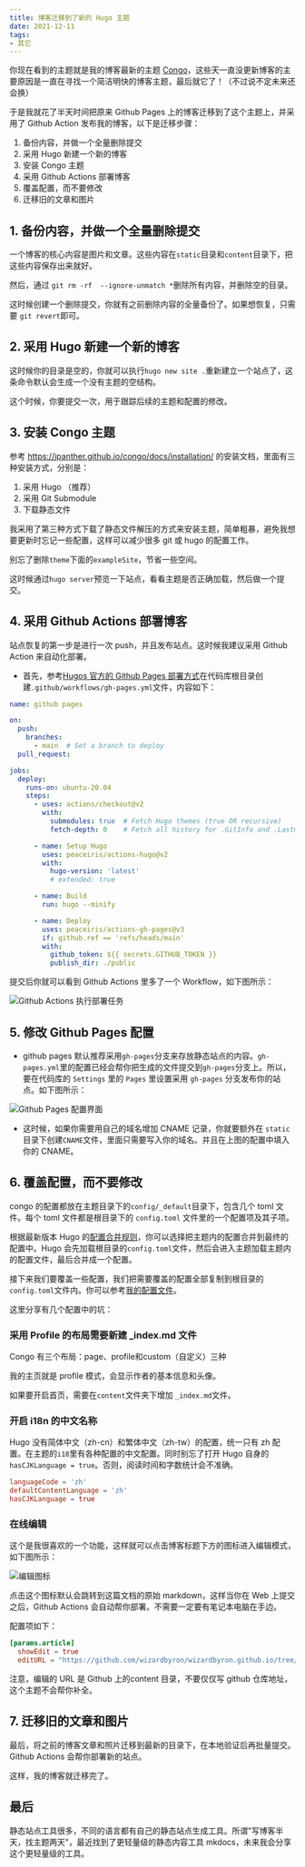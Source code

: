 ```yaml
---
title: 博客迁移到了新的 Hugo 主题
date: 2021-12-11
tags:
- 其它
---
```


你现在看到的主题就是我的博客最新的主题 [Congo](https://jpanther.github.io/congo/)，这些天一直没更新博客的主要原因是一直在寻找一个简洁明快的博客主题，最后就它了！（不过说不定未来还会换）

于是我就花了半天时间把原来 Github Pages 上的博客迁移到了这个主题上，并采用了 Github Action 发布我的博客，以下是迁移步骤：

1. 备份内容，并做一个全量删除提交
2. 采用 Hugo 新建一个新的博客
3. 安装 Congo 主题
4. 采用 Github Actions 部署博客
5. 覆盖配置，而不要修改
6. 迁移旧的文章和图片

## 1. 备份内容，并做一个全量删除提交

一个博客的核心内容是图片和文章。这些内容在`static`目录和`content`目录下，把这些内容保存出来就好。

然后，通过 `git rm -rf  --ignore-unmatch *`删除所有内容，并删除空的目录。

这时候创建一个删除提交，你就有之前删除内容的全量备份了。如果想恢复，只需要 `git revert`即可。

## 2. 采用 Hugo 新建一个新的博客

这时候你的目录是空的，你就可以执行`hugo new site .`重新建立一个站点了，这条命令默认会生成一个没有主题的空结构。

这个时候，你要提交一次，用于跟踪后续的主题和配置的修改。

## 3. 安装 Congo 主题

参考 <https://jpanther.github.io/congo/docs/installation/> 的安装文档，里面有三种安装方式，分别是：

1. 采用 Hugo （推荐）
2. 采用 Git Submodule
3. 下载静态文件

我采用了第三种方式下载了静态文件解压的方式来安装主题，简单粗暴，避免我想要更新时忘记一些配置，这样可以减少很多 git 或 hugo 的配置工作。

别忘了删除`theme`下面的`exampleSite`，节省一些空间。

这时候通过`hugo server`预览一下站点，看看主题是否正确加载，然后做一个提交。

## 4. 采用 Github Actions 部署博客

站点恢复的第一步是进行一次 push，并且发布站点。这时候我建议采用 Github Action 来自动化部署。

* 首先，参考[Hugos 官方的 Github Pages 部署方式](https://gohugo.io/hosting-and-deployment/hosting-on-github/)在代码库根目录创建`.github/workflows/gh-pages.yml`文件，内容如下：

``` yaml
name: github pages

on:
  push:
    branches:
      - main  # Set a branch to deploy
  pull_request:

jobs:
  deploy:
    runs-on: ubuntu-20.04
    steps:
      - uses: actions/checkout@v2
        with:
          submodules: true  # Fetch Hugo themes (true OR recursive)
          fetch-depth: 0    # Fetch all history for .GitInfo and .Lastmod

      - name: Setup Hugo
        uses: peaceiris/actions-hugo@v2
        with:
          hugo-version: 'latest'
          # extended: true

      - name: Build
        run: hugo --minify

      - name: Deploy
        uses: peaceiris/actions-gh-pages@v3
        if: github.ref == 'refs/heads/main'
        with:
          github_token: ${{ secrets.GITHUB_TOKEN }}
          publish_dir: ./public
```

提交后你就可以看到 Github Actions 里多了一个 Workflow，如下图所示：

![Github Actions 执行部署任务](gh-actions.png)

## 5. 修改 Github Pages 配置

* github pages 默认推荐采用`gh-pages`分支来存放静态站点的内容。`gh-pages.yml`里的配置已经会帮你把生成的文件提交到`gh-pages`分支上。所以，要在代码库的 `Settings` 里的 `Pages` 里设置采用 `gh-pages` 分支发布你的站点。如下图所示：

![Github Pages 配置界面](gh-pages-settings.png)

* 这时候，如果你需要用自己的域名增加 CNAME 记录，你就要额外在 `static`目录下创建`CNAME`文件，里面只需要写入你的域名。并且在上图的配置中填入你的 CNAME。

## 6. 覆盖配置，而不要修改

congo 的配置都放在主题目录下的`config/_default`目录下，包含几个 toml 文件。每个 toml 文件都是根目录下的 `config.toml` 文件里的一个配置项及其子项。

根据最新版本 Hugo 的[配置合并规则](https://gohugo.io/getting-started/configuration/#merge-configuration-from-themes)，你可以选择把主题内的配置合并到最终的配置中。Hugo 会先加载根目录的`config.toml`文件，然后会进入主题加载主题内的配置文件，最后合并成一个配置。

接下来我们要覆盖一些配置，我们把需要覆盖的配置全部复制到根目录的`config.toml`文件内。你可以参考[我的配置文件](https://github.com/wizardbyron/wizardbyron.github.io/blob/main/config.toml)。

这里分享有几个配置中的坑：

### 采用 Profile 的布局需要新建 _index.md 文件

Congo 有三个布局：page、profile和custom（自定义）三种

我的主页就是 profile 模式，会显示作者的基本信息和头像。

如果要开启首页，需要在`content`文件夹下增加 `_index.md`文件。

### 开启 i18n 的中文名称

Hugo 没有简体中文（zh-cn）和繁体中文（zh-tw）的配置，统一只有 zh 配置。在主题的`i18`里有各种配置的中文配置。同时别忘了打开 Hugo 自身的`hasCJKLanguage = true`。否则，阅读时间和字数统计会不准确。

```toml
languageCode = 'zh'
defaultContentLanguage = 'zh'
hasCJKLanguage = true
```

### 在线编辑

这个是我很喜欢的一个功能，这样就可以点击博客标题下方的图标进入编辑模式，如下图所示：

![编辑图标](edit-icon.png)

点击这个图标默认会跳转到这篇文档的原始 markdown，这样当你在 Web 上提交之后，Github Actions 会自动帮你部署。不需要一定要有笔记本电脑在手边。

配置项如下：

``` toml
[params.article]
  showEdit = true
  editURL = "https://github.com/wizardbyron/wizardbyron.github.io/tree/main/content"
```

注意，编辑的 URL 是 Github 上的content 目录，不要仅仅写 github 仓库地址，这个主题不会帮你补全。

## 7. 迁移旧的文章和图片

最后，将之前的博客文章和照片迁移到最新的目录下，在本地验证后再批量提交。Github Actions 会帮你部署新的站点。

这样，我的博客就迁移完了。

## 最后

静态站点工具很多，不同的语言都有自己的静态站点生成工具。所谓"写博客半天，找主题两天"，最近找到了更轻量级的静态内容工具 mkdocs，未来我会分享这个更轻量级的工具。
